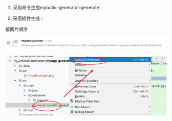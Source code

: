 1. 采用命令生成mybatis-generator:generate 

2. 采用插件生成：

按图片顺序

![mybatis-plugin](https://github.com/zaeMyn/mybatis_AutoMapper/blob/master/2.maven-generator/pic/mybatis-plugin.png)

![generate](https://github.com/zaeMyn/mybatis_AutoMapper/blob/master/2.maven-generator/pic/generate.png)
